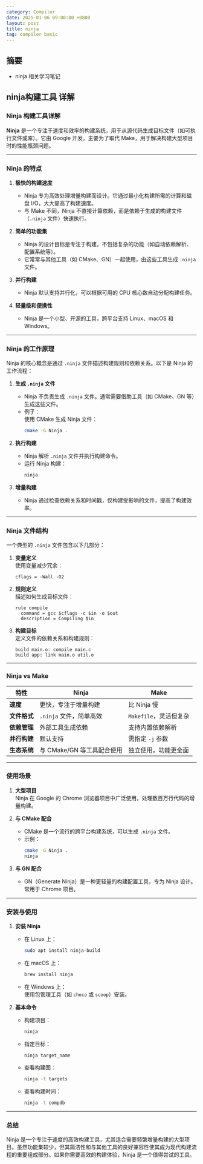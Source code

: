 ```yaml
---
category: Compiler
date: 2025-01-06 09:00:00 +0800
layout: post
title: ninja
tag: compiler basic
---
```

## 摘要

+ ninja 相关学习笔记

<!--more-->

## ninja构建工具 详解

### Ninja 构建工具详解

**Ninja** 是一个专注于速度和效率的构建系统，用于从源代码生成目标文件（如可执行文件或库）。它由 Google 开发，主要为了取代 Make，用于解决构建大型项目时的性能瓶颈问题。

---

### **Ninja 的特点**

1. **极快的构建速度**  
   - Ninja 专为高效处理增量构建而设计。它通过最小化构建所需的计算和磁盘 I/O，大大提高了构建速度。
   - 与 Make 不同，Ninja 不直接计算依赖，而是依赖于生成的构建文件（`.ninja` 文件）快速执行。

2. **简单的功能集**  
   - Ninja 的设计目标是专注于构建，不包括复杂的功能（如自动依赖解析、配置系统等）。  
   - 它常常与其他工具（如 CMake、GN）一起使用，由这些工具生成 `.ninja` 文件。

3. **并行构建**  
   - Ninja 默认支持并行化，可以根据可用的 CPU 核心数自动分配构建任务。

4. **轻量级和便携性**  
   - Ninja 是一个小型、开源的工具，跨平台支持 Linux、macOS 和 Windows。

---

### **Ninja 的工作原理**

Ninja 的核心概念是通过 `.ninja` 文件描述构建规则和依赖关系。以下是 Ninja 的工作流程：

1. **生成 `.ninja` 文件**  
   - Ninja 不负责生成 `.ninja` 文件。通常需要借助工具（如 CMake、GN 等）生成这些文件。
   - 例子：  
     使用 CMake 生成 Ninja 文件：  
     ```bash
     cmake -G Ninja .
     ```

2. **执行构建**  
   - Ninja 解析 `.ninja` 文件并执行构建命令。  
   - 运行 Ninja 构建：  
     ```bash
     ninja
     ```

3. **增量构建**  
   - Ninja 通过检查依赖关系和时间戳，仅构建受影响的文件，提高了构建效率。

---

### **Ninja 文件结构**

一个典型的 `.ninja` 文件包含以下几部分：

1. **变量定义**  
   使用变量减少冗余：
   ```ninja
   cflags = -Wall -O2
   ```

2. **规则定义**  
   描述如何生成目标文件：
   ```ninja
   rule compile
     command = gcc $cflags -c $in -o $out
     description = Compiling $in
   ```

3. **构建目标**  
   定义文件的依赖关系和构建规则：
   ```ninja
   build main.o: compile main.c
   build app: link main.o util.o
   ```

---

### **Ninja vs Make**

| 特性         | Ninja                      | Make                   |
| ------------ | -------------------------- | ---------------------- |
| **速度**     | 更快，专注于增量构建       | 比 Ninja 慢            |
| **文件格式** | `.ninja` 文件，简单高效    | `Makefile`，灵活但复杂 |
| **依赖管理** | 外部工具生成依赖           | 支持内置依赖解析       |
| **并行构建** | 默认支持                   | 需指定 `-j` 参数       |
| **生态系统** | 与 CMake/GN 等工具配合使用 | 独立使用，功能更全面   |

---

### **使用场景**

1. **大型项目**  
   Ninja 在 Google 的 Chrome 浏览器项目中广泛使用，处理数百万行代码的增量构建。

2. **与 CMake 配合**  
   - CMake 是一个流行的跨平台构建系统，可以生成 `.ninja` 文件。
   - 示例：  
     ```bash
     cmake -G Ninja .
     ninja
     ```

3. **与 GN 配合**  
   - GN（Generate Ninja）是一种更轻量的构建配置工具，专为 Ninja 设计。常用于 Chrome 项目。

---

### **安装与使用**

1. **安装 Ninja**
   - 在 Linux 上：  
     ```bash
     sudo apt install ninja-build
     ```
   - 在 macOS 上：  
     ```bash
     brew install ninja
     ```
   - 在 Windows 上：  
     使用包管理工具（如 `choco` 或 `scoop`）安装。

2. **基本命令**
   - 构建项目：  
     ```bash
     ninja
     ```
   - 指定目标：  
     ```bash
     ninja target_name
     ```
   - 查看构建图：  
     ```bash
     ninja -t targets
     ```
   - 查看构建时间：  
     ```bash
     ninja -t compdb
     ```

---

### **总结**

Ninja 是一个专注于速度的高效构建工具，尤其适合需要频繁增量构建的大型项目。虽然功能集较少，但其简洁性和与其他工具的良好兼容性使其成为现代构建流程的重要组成部分。如果你需要高效的构建体验，Ninja 是一个值得尝试的工具。